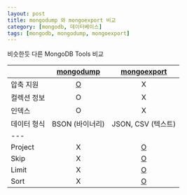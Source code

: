 ```yaml
---
layout: post
title: mongodump 와 mongoexport 비교
category: [mongodb, 데이터베이스]
tags: [mongodb, mongodump, mongoexport]
---
```


비슷한듯 다른 MongoDB Tools 비교

|               | [mongodump] | [mongoexport] |
|---------------|:---------:|:-----------:|
| 압축 지원   | [O][gzip] | X |
| 컬렉션 정보 | O | X |
| 인덱스      | O | X |
| 데이터 형식 | BSON (바이너리) | JSON, CSV (텍스트) |
|---
| Project | X | [O][project] |
| Skip    | X | [O][skip]    |
| Limit   | X | [O][limit]   |
| Sort    | X | [O][sort]    |

[mongodump]: https://docs.mongodb.com/manual/reference/program/mongodump/
[mongoexport]: https://docs.mongodb.com/manual/reference/program/mongoexport/
[gzip]: https://docs.mongodb.com/manual/reference/program/mongodump/#cmdoption--gzip
[project]: https://docs.mongodb.com/manual/reference/program/mongoexport/#cmdoption--fields
[skip]: https://docs.mongodb.com/manual/reference/program/mongoexport/#cmdoption--skip
[limit]: https://docs.mongodb.com/manual/reference/program/mongoexport/#cmdoption--limit
[sort]: https://docs.mongodb.com/manual/reference/program/mongoexport/#cmdoption--sort

